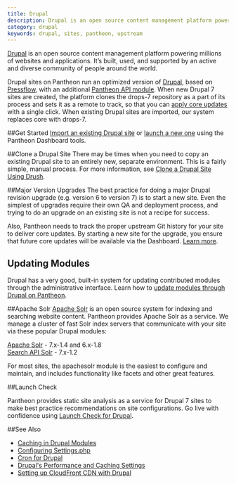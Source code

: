 ```yaml
---
title: Drupal
description: Drupal is an open source content management platform powering millions of websites and applications.
category: drupal
keywords: drupal, sites, pantheon, upstream
---
```

[Drupal](https://www.drupal.org) is an open source content management platform powering millions of websites and applications. It’s built, used, and supported by an active and diverse community of people around the world.

Drupal sites on Pantheon run an optimized version of [Drupal](https://github.com/pantheon-systems/drops-7), based on [Pressflow](https://github.com/pressflow/7), with an additional [Pantheon API module](/docs/articles/sites/code/what-is-the-pantheon_api-module/). When new Drupal 7 sites are created, the platform clones the drops-7 repository as a part of its process and sets it as a remote to track, so that you can [apply core updates](/docs/articles/sites/code/applying-upstream-updates/) with a single click. When existing Drupal sites are imported, our system replaces core with drops-7.

##Get Started
[Import an existing Drupal site](/docs/articles/sites/migrate/importing-an-existing-site//) or [launch a new one](/docs/articles/getting-started/) using the Pantheon Dashboard tools.

##Clone a Drupal Site
There may be times when you need to copy an existing Drupal site to an entirely new, separate environment. This is a fairly simple, manual process. For more information, see [Clone a Drupal Site Using Drush](/docs/articles/sites/backups/cloning-an-existing-site-from-a-dashboard-backup/).

##Major Version Upgrades
The best practice for doing a major Drupal revision upgrade (e.g. version 6 to version 7) is to start a new site. Even the simplest of upgrades require their own QA and deployment process, and trying to do an upgrade on an existing site is not a recipe for success.

Also, Pantheon needs to track the proper upstream Git history for your site to deliver core updates. By starting a new site for the upgrade, you ensure that future core updates will be available via the Dashboard. [Learn more](/docs/articles/drupal/major-version-drupal-upgrades/).

## Updating Modules
Drupal has a very good, built-in system for updating contributed modules through the administrative interface. Learn how to [update modules through Drupal on Pantheon](/docs/articles/drupal/updating-modules-through-drupal/).

##Apache Solr
[Apache Solr](/docs/articles/sites/apache-solr/) is an open source system for indexing and searching website content. Pantheon provides Apache Solr as a service. We manage a cluster of fast Solr index servers that communicate with your site via these popular Drupal modules:

​[Apache Solr](https://drupal.org/project/apachesolr) - 7.x-1.4 and 6.x-1.8  
[Search API Solr](https://drupal.org/project/search_api_solr) - 7.x-1.2

For most sites, the apachesolr module is the easiest to configure and maintain, and includes functionality like facets and other great features.

##Launch Check

Pantheon provides static site analysis as a service for Drupal 7 sites to make best practice recommendations on site configurations. Go live with confidence using [Launch Check for Drupal](/docs/articles/drupal/launch-check-drupal-performance-and-configuration-analysis/).

##See Also
- [Caching in Drupal Modules](/docs/articles/drupal/caching-in-drupal-modules/)
- [Configuring Settings.php](/docs/articles/drupal/configuring-settings-php/)
- [Cron for Drupal](/docs/articles/drupal/cron/)  
- [Drupal's Performance and Caching Settings](/docs/articles/drupal/drupal-7-performance-and-caching-settings/)
- [Setting up CloudFront CDN with Drupal](/docs/articles/drupal/cdn-setting-up-cloudfront/)
